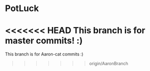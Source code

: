 # PotLuck
<<<<<<< HEAD
This branch is for master commits! :)
=======
This branch is for Aaron-cat commits :)
>>>>>>> origin/AaronBranch
